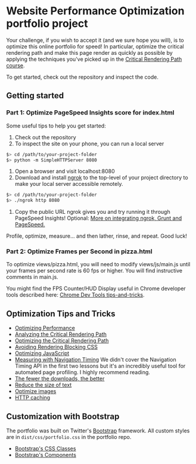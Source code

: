# Website Performance Optimization portfolio project

Your challenge, if you wish to accept it (and we sure hope you will), is to optimize this online portfolio for speed! In particular, optimize the critical rendering path and make this page render as quickly as possible by applying the techniques you've picked up in the [Critical Rendering Path course](https://www.udacity.com/course/ud884).

To get started, check out the repository and inspect the code.

## Getting started

### Part 1: Optimize PageSpeed Insights score for index.html

Some useful tips to help you get started:

1. Check out the repository
1. To inspect the site on your phone, you can run a local server

```bash
$> cd /path/to/your-project-folder
$> python -m SimpleHTTPServer 8080
```

1. Open a browser and visit localhost:8080
1. Download and install [ngrok](https://ngrok.com/) to the top-level of your project directory to make your local server accessible remotely.

```bash
$> cd /path/to/your-project-folder
$> ./ngrok http 8080
```

1. Copy the public URL ngrok gives you and try running it through PageSpeed Insights! Optional: [More on integrating ngrok, Grunt and PageSpeed.](http://www.jamescryer.com/2014/06/12/grunt-pagespeed-and-ngrok-locally-testing/)

Profile, optimize, measure... and then lather, rinse, and repeat. Good luck!

### Part 2: Optimize Frames per Second in pizza.html

To optimize views/pizza.html, you will need to modify views/js/main.js until your frames per second rate is 60 fps or higher. You will find instructive comments in main.js.

You might find the FPS Counter/HUD Display useful in Chrome developer tools described here: [Chrome Dev Tools tips-and-tricks](https://developer.chrome.com/devtools/docs/tips-and-tricks).

## Optimization Tips and Tricks

- [Optimizing Performance](https://developers.google.com/web/fundamentals/performance/)
- [Analyzing the Critical Rendering Path](https://developers.google.com/web/fundamentals/performance/critical-rendering-path/analyzing-crp.html)
- [Optimizing the Critical Rendering Path](https://developers.google.com/web/fundamentals/performance/critical-rendering-path/optimizing-critical-rendering-path.html)
- [Avoiding Rendering Blocking CSS](https://developers.google.com/web/fundamentals/performance/critical-rendering-path/render-blocking-css.html)
- [Optimizing JavaScript](https://developers.google.com/web/fundamentals/performance/critical-rendering-path/adding-interactivity-with-javascript.html)
- [Measuring with Navigation Timing](https://developers.google.com/web/fundamentals/performance/critical-rendering-path/measure-crp.html) We didn't cover the Navigation Timing API in the first two lessons but it's an incredibly useful tool for automated page profiling. I highly recommend reading.
- [The fewer the downloads, the better](https://developers.google.com/web/fundamentals/performance/optimizing-content-efficiency/eliminate-downloads.html)
- [Reduce the size of text](https://developers.google.com/web/fundamentals/performance/optimizing-content-efficiency/optimize-encoding-and-transfer.html)
- [Optimize images](https://developers.google.com/web/fundamentals/performance/optimizing-content-efficiency/image-optimization.html)
- [HTTP caching](https://developers.google.com/web/fundamentals/performance/optimizing-content-efficiency/http-caching.html)

## Customization with Bootstrap

The portfolio was built on Twitter's [Bootstrap](http://getbootstrap.com) framework. All custom styles are in `dist/css/portfolio.css` in the portfolio repo.

- [Bootstrap's CSS Classes](http://getbootstrap.com/css/)
- [Bootstrap's Components](http://getbootstrap.com/components/)
